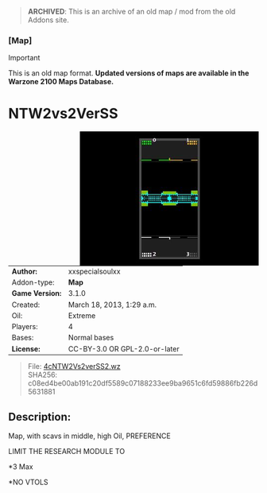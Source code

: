 > **ARCHIVED**: This is an archive of an old map / mod from the old Addons site.

### [Map]

> [!IMPORTANT]
> This is an old map format. **Updated versions of maps are available in the Warzone 2100 Maps Database.**

# NTW2vs2VerSS

<img src="./preview.jpg" align="right" />

| | |
| - | - |
| __Author:__ | xxspecialsoulxx |
| Addon-type: | __Map__ |
| __Game Version:__ | 3.1.0 |
| Created: | March 18, 2013, 1:29 a.m. |
| Oil: | Extreme |
| Players: | 4 |
| Bases: | Normal bases |
| __License:__ | CC-BY-3.0 OR GPL-2.0-or-later |

> File: [4cNTW2Vs2verSS2.wz](https://github.com/Warzone2100/old-addons-site/raw/main/assets/2/4cNTW2Vs2verSS2.wz)  
> SHA256: c08ed4be00ab191c20df5589c07188233ee9ba9651c6fd59886fb226d5631881

## Description:

Map, with scavs in middle, high Oil, PREFERENCE

LIMIT THE RESEARCH MODULE TO 

*3 Max

*NO VTOLS

